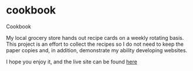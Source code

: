 # cookbook
Cookbook

My local grocery store hands out recipe cards on a weekly rotating basis. This project is an effort to collect the recipes so I
do not need to keep the paper copies and, in addition, demonstrate my ability developing websites.

I hope you enjoy it, and the live site can be found [here](http://cookbook.paulbradley.codes)
